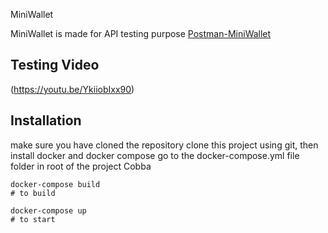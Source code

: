 MiniWallet

MiniWallet is made for API testing purpose
[Postman-MiniWallet](https://documenter.getpostman.com/view/8411283/SVfMSqA3?version=latest)

## Testing Video
(https://youtu.be/YkiiobIxx90)

## Installation
make sure you have cloned the repository
clone this project using git, then install docker and docker compose
go to the docker-compose.yml file folder in root of the project
Cobba
```
docker-compose build 
# to build

docker-compose up 
# to start

```
